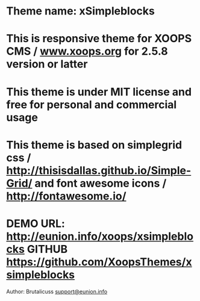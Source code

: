 Theme name: xSimpleblocks
=========================

This is responsive theme for XOOPS CMS / www.xoops.org for 2.5.8 version or latter
==================================================================================

This theme is under MIT license and free for personal and commercial usage
==========================================================================

This theme is based on simplegrid css / http://thisisdallas.github.io/Simple-Grid/
and font awesome icons / http://fontawesome.io/
===============================================================================

DEMO URL:			http://eunion.info/xoops/xsimpleblocks
GITHUB              https://github.com/XoopsThemes/xsimpleblocks
================================================================

Author:
Brutalicuss         support@eunion.info